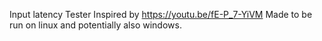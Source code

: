 Input latency Tester
Inspired by https://youtu.be/fE-P_7-YiVM
Made to be run on linux and potentially also windows.
